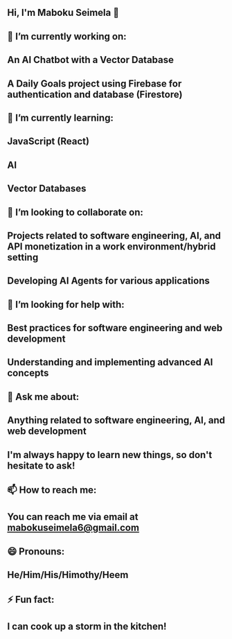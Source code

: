 ## Hi, I'm Maboku Seimela 👋
## 🔭 I’m currently working on:
## An AI Chatbot with a Vector Database
## A Daily Goals project using Firebase for authentication and database (Firestore)
## 🌱 I’m currently learning:
## JavaScript (React)
## AI
## Vector Databases
## 👯 I’m looking to collaborate on:
## Projects related to software engineering, AI, and API monetization in a work environment/hybrid setting
## Developing AI Agents for various applications
## 🤔 I’m looking for help with:
## Best practices for software engineering and web development
## Understanding and implementing advanced AI concepts
## 💬 Ask me about:
## Anything related to software engineering, AI, and web development
## I'm always happy to learn new things, so don't hesitate to ask!
## 📫 How to reach me:
## You can reach me via email at mabokuseimela6@gmail.com
## 😄 Pronouns:
## He/Him/His/Himothy/Heem
## ⚡ Fun fact:
## I can cook up a storm in the kitchen!


<!--
**Maboku1111/Maboku1111** is a ✨ _special_ ✨ repository because its `README.md` (this file) appears on your GitHub profile.

Here are some ideas to get you started:

- 🔭 I’m currently working on ...
- 🌱 I’m currently learning ...
- 👯 I’m looking to collaborate on ...
- 🤔 I’m looking for help with ...
- 💬 Ask me about ...
- 📫 How to reach me: ...
- 😄 Pronouns: ...
- ⚡ Fun fact: ...
-->
